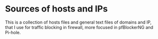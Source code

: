 # Sources of hosts and IPs

This is a collection of hosts files and general text files of domains and IP, that I use for traffic blocking in firewall, more focused in pfBlockerNG and Pi-hole.